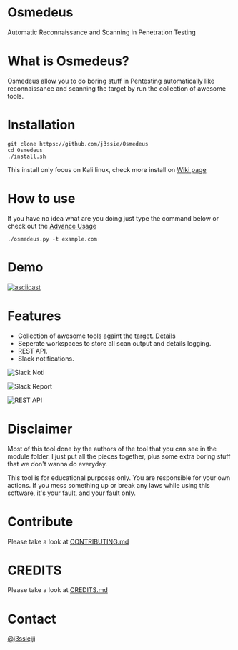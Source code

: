Osmedeus
============
Automatic Reconnaissance and Scanning in Penetration Testing

# What is Osmedeus?
Osmedeus allow you to do boring stuff in Pentesting automatically like reconnaissance and scanning the target by run the collection of awesome tools.

# Installation
```
git clone https://github.com/j3ssie/Osmedeus
cd Osmedeus
./install.sh
```
This install only focus on Kali linux, check more install on [Wiki page](https://github.com/j3ssie/Osmedeus/wiki)


# How to use
If you have no idea what are you doing just type the command below or check out the [Advance Usage](https://github.com/j3ssie/Osmedeus/wiki/Advanced-Usage)
```
./osmedeus.py -t example.com
```

# Demo
[![asciicast](https://asciinema.org/a/230164.svg)](https://asciinema.org/a/230164)

# Features
* Collection of awesome tools againt the target. [Details](https://github.com/j3ssie/Osmedeus/CREDITS.md)
* Seperate workspaces to store all scan output and details logging.
* REST API.
* Slack notifications.

![Slack Noti](https://raw.githubusercontent.com/j3ssie/Osmedeus/master/imgs/slack_noti.png)

![Slack Report](https://raw.githubusercontent.com/j3ssie/Osmedeus/master/imgs/slack_report.png)

![REST API](https://raw.githubusercontent.com/j3ssie/Osmedeus/master/imgs/rest_api.png)


# Disclaimer
Most of this tool done by the authors of the tool that you can see in the module folder.
I just put all the pieces together, plus some extra boring stuff that we don't wanna do everyday.

This tool is for educational purposes only. You are responsible for your own actions. If you mess something up or break any laws while using this software, it's your fault, and your fault only.

# Contribute
Please take a look at [CONTRIBUTING.md](https://github.com/j3ssie/Osmedeus/CONTRIBUTING.md)

# CREDITS
Please take a look at [CREDITS.md](https://github.com/j3ssie/Osmedeus/CREDITS.md)

# Contact
[@j3ssiejjj](https://twitter.com/j3ssiejjj)
